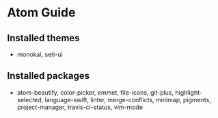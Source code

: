 # Atom Guide

## Installed themes
  - monokai, seti-ui

## Installed packages
  - atom-beautify, color-picker, emmet, file-icons, git-plus, highlight-selected, language-swift, linter, merge-conflicts, minimap, pigments, project-manager, travis-ci-status, vim-mode
